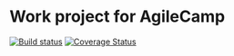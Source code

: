 # Work project for AgileCamp

[![Build status](https://api.travis-ci.org/scrumtrek/agilecamp.svg)](https://travis-ci.org/scrumtrek/agilecamp)
[![Coverage Status](https://coveralls.io/repos/github/scrumtrek/agilecamp/badge.svg?branch=master)](https://coveralls.io/github/scrumtrek/agilecamp?branch=master)
